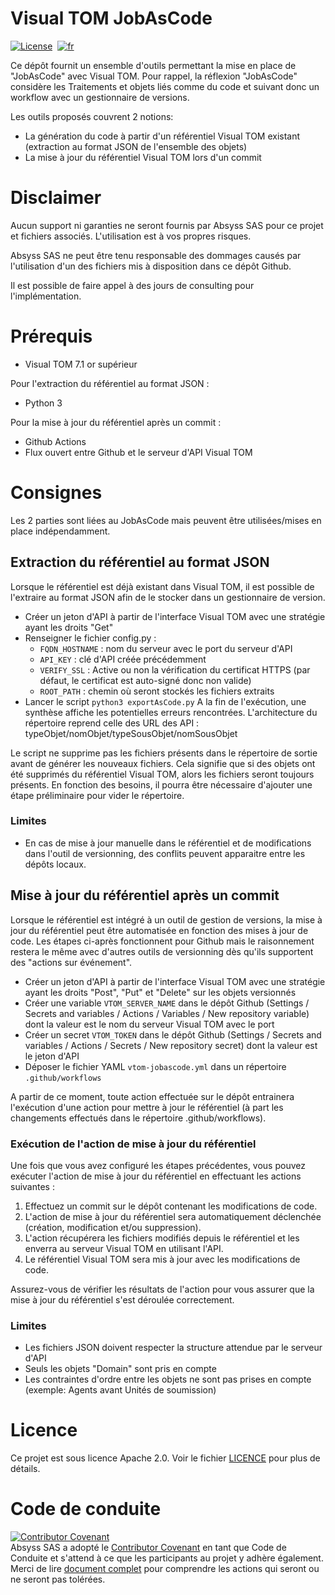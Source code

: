 # Visual TOM JobAsCode
[![License](https://img.shields.io/badge/License-Apache_2.0-blue.svg)](LICENSE.md)&nbsp;
[![fr](https://img.shields.io/badge/lang-en-red.svg)](README.md)  

Ce dépôt fournit un ensemble d'outils permettant la mise en place de "JobAsCode" avec Visual TOM.
Pour rappel, la réflexion "JobAsCode" considère les Traitements et objets liés comme du code et suivant donc un workflow avec un gestionnaire de versions.

Les outils proposés couvrent 2 notions:
  * La génération du code à partir d'un référentiel Visual TOM existant (extraction au format JSON de l'ensemble des objets)
  * La mise à jour du référentiel Visual TOM lors d'un commit

# Disclaimer
Aucun support ni garanties ne seront fournis par Absyss SAS pour ce projet et fichiers associés. L'utilisation est à vos propres risques.

Absyss SAS ne peut être tenu responsable des dommages causés par l'utilisation d'un des fichiers mis à disposition dans ce dépôt Github.

Il est possible de faire appel à des jours de consulting pour l'implémentation.

# Prérequis

  * Visual TOM 7.1 or supérieur

Pour l'extraction du référentiel au format JSON :
  * Python 3

Pour la mise à jour du référentiel après un commit :
  * Github Actions
  * Flux ouvert entre Github et le serveur d'API Visual TOM

# Consignes
Les 2 parties sont liées au JobAsCode mais peuvent être utilisées/mises en place indépendamment.

## Extraction du référentiel au format JSON
Lorsque le référentiel est déjà existant dans Visual TOM, il est possible de l'extraire au format JSON afin de le stocker dans un gestionnaire de version.
  * Créer un jeton d'API à partir de l'interface Visual TOM avec une stratégie ayant les droits "Get"
  * Renseigner le fichier config.py :
    * `FQDN_HOSTNAME` : nom du serveur avec le port du serveur d'API
    * `API_KEY` : clé d'API créée précédemment
    * `VERIFY_SSL` : Active ou non la vérification du certificat HTTPS (par défaut, le certificat est auto-signé donc non valide)
    * `ROOT_PATH` : chemin où seront stockés les fichiers extraits
  * Lancer le script
  ```python3 exportAsCode.py```
A la fin de l'exécution, une synthèse affiche les potentielles erreurs rencontrées.
L'architecture du répertoire reprend celle des URL des API : typeObjet/nomObjet/typeSousObjet/nomSousObjet

Le script ne supprime pas les fichiers présents dans le répertoire de sortie avant de générer les nouveaux fichiers. Cela signifie que si des objets ont été supprimés du référentiel Visual TOM, alors les fichiers seront toujours présents. En fonction des besoins, il pourra être nécessaire d'ajouter une étape préliminaire pour vider le répertoire.

### Limites
* En cas de mise à jour manuelle dans le référentiel et de modifications dans l'outil de versionning, des conflits peuvent apparaitre entre les dépôts locaux.

## Mise à jour du référentiel après un commit
Lorsque le référentiel est intégré à un outil de gestion de versions, la mise à jour du référentiel peut être automatisée en fonction des mises à jour de code.
Les étapes ci-après fonctionnent pour Github mais le raisonnement restera le même avec d'autres outils de versionning dès qu'ils supportent des "actions sur événement".
* Créer un jeton d'API à partir de l'interface Visual TOM avec une stratégie ayant les droits "Post", "Put" et "Delete" sur les objets versionnés
* Créer une variable `VTOM_SERVER_NAME` dans le dépôt Github (Settings / Secrets and variables / Actions / Variables / New repository variable) dont la valeur est le nom du serveur Visual TOM avec le port
* Créer un secret `VTOM_TOKEN` dans le dépôt Github (Settings / Secrets and variables / Actions / Secrets / New repository secret) dont la valeur est le jeton d'API
* Déposer le fichier YAML `vtom-jobascode.yml` dans un répertoire `.github/workflows`

A partir de ce moment, toute action effectuée sur le dépôt entrainera l'exécution d'une action pour mettre à jour le référentiel (à part les changements effectués dans le répertoire .github/workflows).

### Exécution de l'action de mise à jour du référentiel
Une fois que vous avez configuré les étapes précédentes, vous pouvez exécuter l'action de mise à jour du référentiel en effectuant les actions suivantes :

1. Effectuez un commit sur le dépôt contenant les modifications de code.
2. L'action de mise à jour du référentiel sera automatiquement déclenchée (création, modification et/ou suppression).
3. L'action récupérera les fichiers modifiés depuis le référentiel et les enverra au serveur Visual TOM en utilisant l'API.
4. Le référentiel Visual TOM sera mis à jour avec les modifications de code.

Assurez-vous de vérifier les résultats de l'action pour vous assurer que la mise à jour du référentiel s'est déroulée correctement.

### Limites
* Les fichiers JSON doivent respecter la structure attendue par le serveur d'API
* Seuls les objets "Domain" sont pris en compte
* Les contraintes d'ordre entre les objets ne sont pas prises en compte (exemple: Agents avant Unités de soumission)

# Licence
Ce projet est sous licence Apache 2.0. Voir le fichier [LICENCE](license) pour plus de détails.


# Code de conduite
[![Contributor Covenant](https://img.shields.io/badge/Contributor%20Covenant-v2.1%20adopted-ff69b4.svg)](code-of-conduct.md)  
Absyss SAS a adopté le [Contributor Covenant](CODE_OF_CONDUCT.md) en tant que Code de Conduite et s'attend à ce que les participants au projet y adhère également. Merci de lire [document complet](CODE_OF_CONDUCT.md) pour comprendre les actions qui seront ou ne seront pas tolérées.
